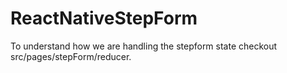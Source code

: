 # ReactNativeStepForm

To understand how we are handling the stepform state checkout src/pages/stepForm/reducer.
